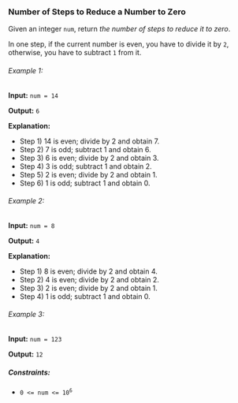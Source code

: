 <h3>Number of Steps to Reduce a Number to Zero</h3>

<p>Given an integer <code>num</code>, return <i>the number of steps to reduce it to zero</i>.</p>
<p>In one step, if the current number is even, you have to divide it by <code>2</code>, otherwise, you have to subtract
<code>1</code> from it.</p>

<h6>Example 1:</h6>
<p><b>Input:</b> <code>num = 14</code></p>
<p><b>Output:</b> <code>6</code></p>
<p><b>Explanation:</b><br>
<ul>
<li>Step 1) 14 is even; divide by 2 and obtain 7.</li>
<li>Step 2) 7 is odd; subtract 1 and obtain 6.</li>
<li>Step 3) 6 is even; divide by 2 and obtain 3.</li>
<li>Step 4) 3 is odd; subtract 1 and obtain 2.</li>
<li>Step 5) 2 is even; divide by 2 and obtain 1.</li>
<li>Step 6) 1 is odd; subtract 1 and obtain 0.</li>
</ul>

<h6>Example 2:</h6>
<p><b>Input:</b> <code>num = 8</code></p>
<p><b>Output:</b> <code>4</code></p>
<p><b>Explanation:</b><br>
<ul>
<li>Step 1) 8 is even; divide by 2 and obtain 4.</li>
<li>Step 2) 4 is even; divide by 2 and obtain 2.</li>
<li>Step 3) 2 is even; divide by 2 and obtain 1.</li>
<li>Step 4) 1 is odd; subtract 1 and obtain 0.</li>
</ul>

<h6>Example 3:</h6>
<p><b>Input:</b> <code>num = 123</code></p>
<p><b>Output:</b> <code>12</code></p>

<h5>Constraints:</h5>
<ul>
    <li><code>0 <= num <= 10<sup>6</sup></code></li>
</ul>
